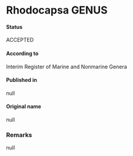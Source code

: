 Rhodocapsa GENUS
=======

#### Status
ACCEPTED

#### According to
Interim Register of Marine and Nonmarine Genera

#### Published in
null

#### Original name
null

### Remarks
null